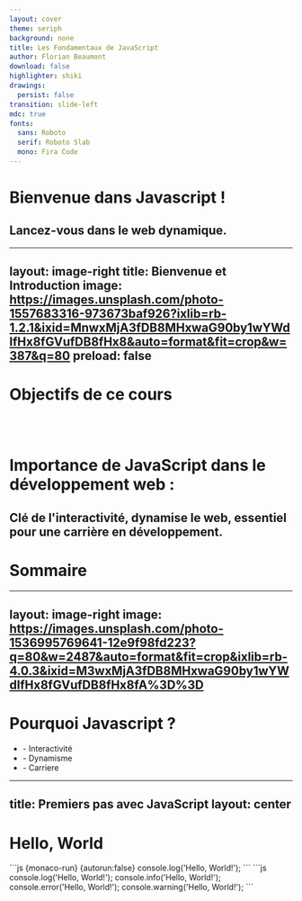 ```yaml
---
layout: cover
theme: seriph
background: none
title: Les Fondamentaux de JavaScript
author: Florian Beaumont
download: false
highlighter: shiki
drawings:
  persist: false
transition: slide-left
mdc: true
fonts:
  sans: Roboto
  serif: Roboto Slab
  mono: Fira Code
---
```


# Bienvenue dans Javascript !

## Lancez-vous dans le web dynamique.

---
layout: image-right
title: Bienvenue et Introduction
image: https://images.unsplash.com/photo-1557683316-973673baf926?ixlib=rb-1.2.1&ixid=MnwxMjA3fDB8MHxwaG90by1wYWdlfHx8fGVufDB8fHx8&auto=format&fit=crop&w=387&q=80
preload: false
---

# Objectifs de ce cours
<div class="h-20">
    <ListWithDelai :list="['Interactivité', 'Dynamisme', 'Carriere']"/>
</div>

<br />
<br />

# Importance de JavaScript dans le développement web :

Clé de l'interactivité, dynamise le web, essentiel pour une carrière en développement.
---

# Sommaire
<Toc minDepth="1" maxDepth="2"></Toc>

---
layout: image-right
image: https://images.unsplash.com/photo-1536995769641-12e9f98fd223?q=80&w=2487&auto=format&fit=crop&ixlib=rb-4.0.3&ixid=M3wxMjA3fDB8MHxwaG90by1wYWdlfHx8fGVufDB8fHx8fA%3D%3D
---

# Pourquoi Javascript ?
<ul>
    <li v-after>- <span v-mark.underline.orange>Interactivité</span></li>
    <li v-after>- <span v-mark.circle.teal>Dynamisme</span></li>
    <li v-after>- <span v-mark="{ color: '#701', type: 'underline' }">Carriere</span></li>
</ul>

<!-- <v-clicks depth="3"> -->
<!---->
<!-- - Item 1 -->
<!--   - Item 1.1 -->
<!--     - Item 1.1.1 -->
<!--         - Item 1.1.2 -->
<!--   - Item 1.2 -->
<!-- - Item 2 -->
<!--   - Item 2.1 -->
<!--   - Item 2.2 -->
<!---->
<!-- </v-clicks> -->

---
title: Premiers pas avec JavaScript
layout: center
---

<h1 class="text-center">Hello, World</h1> 
```js {monaco-run} {autorun:false}
console.log('Hello, World!');
```
<v-click at="+1">
```js
console.log('Hello, World!');
console.info('Hello, World!');
console.error('Hello, World!');
console.warning('Hello, World!');
```
</v-click>
<!-- throw new Error() pour signaler des erreurs qui doivent interrompre l'exécution d'un bloc de code.

catch(error) pour gérer de manière élégante les erreurs qui peuvent être récupérées.

console.error() pour logger des erreurs ou des informations importantes pour le débogage sans interrompre l'exécution du programme.-->

---
title: Variables, Types de Données, et Opérations
layout: center
class: text-center
---

# Variables et Constantes
<span v-mark.strike-through.red>`var`</span>, <span v-mark.circle.teal>`let` et `const`</span>
```js
let x = 42;
console.log(x);
```

<p v-click="'+1'">Pourquoi ?</p>
<img v-click="'+1'" src="/assets/images/ManonSofaWellness.jpg" class="m-auto h-60 rounded shadow" />

---
title: var exemple #1 
transition: fade-out
---

# Un peu d'explication #1:

<div  v-mark="{at: 1, color: 'teal', type: 'highlight'}">var: peut être re-déclarée et mise à jour</div>
<div v-click="2" v-mark="{at: 2, color: 'teal', type: 'highlight'}">let et const : peut être mise à jour mais <span v-mark="{at: 2, color: '#BE4165', type: 'strike-through'}">pas re-déclarée</span></div>

```js {monaco-run}
// var: peut être re-déclarée et mise à jour
var greeting = "Hello";
var greeting = "Bonjour"; // Re-déclaration valide
console.log(greeting); // "Bonjour"

// let et const: peuvent être mise à jour mais pas re-déclarées
let greeting2 = "Hello";
//let greeting2 = "Hola";
greeting2 = "Bonjour"; 
```
---
title: var exemple #2
transition: fade-out
---

# Un peu d'explication #2:

<div v-click="0" v-mark="{at: 1, color: 'teal', type: 'highlight'}">Le scope de la variable est le bloc d'instructions</div>
<div class="flex w-220 gap-2">
    <div class="w-1/2">
```js {monaco-run}
// var: portée de fonction
function testVar() {
  var x = 1;
  if (true) {
    var x = 2; // Même variable !
    console.log(x); // 2
  }
  console.log(x); // 2
}
testVar();
```
    </div>
    <div class="w-1/2">
```js {monaco-run}
// let: portée de bloc
function testLet() {
  let y = 1;
  if (true) {
    let y = 2; // Variable différente
    console.log(y); // 2
  }
  console.log(y); // 1
}
testLet();
```
    </div>
</div>


---
title: var exemple #3
transition: fade-out
---

# Un peu d'explication #3:

<div v-click="0" v-mark="{at: 1, color: 'teal', type: 'highlight'}">Le Hoisting</div>
```js {monaco-run}
console.log(a); // var a; 
var a = 3;

let b = 3;

const c = 3;
```


---
title: var exemple #4
transition: fade-out
---

# Un peu d'explication #4:

<div v-click="0" v-mark="{at: 1, color: 'teal', type: 'highlight'}">Le scope encore</div>
```js {monaco-run} {autorun:false}
// var dans une boucle for
for (var i = 0; i < 3; i++) {
  console.log(i); // 0, 1, 2
}

console.log(i); // 3, `i` est accessible en dehors de la boucle
console.log('-------------------------');
// let dans une boucle for
for (let j = 0; j < 3; j++) {
  console.log(j); // 0, 1, 2
}

/* console.log(j); Erreur: j is not defined, `j` n'est pas accessible en dehors de la boucle */
```

---
title: functions 
---

# Les fonctions

````md magic-move
```js
function add(a, b) {
  return a + b;
}

console.log(add(2, 3));
```

```js
const add = (a, b) => {
  return a + b;
}

console.log(add(2, 3));
```

```js
const addShorter = (a, b) => a + b;

console.log(addShorter(2, 3));
```
````

<v-click at="+1">

<br />

#### Ce qu'il faut retenir :

Les fonctions nous aident à réutiliser des morceaux de code sans avoir à le réécrire.
Il y a différentes manières d'écrire des fonctions, mais elles visent toutes à accomplir une tâche.

</v-click>


<br />

---
title: Les tableaux
---

# Les tableaux

````md magic-move
```js
const names = new Array('Le meilleur des mondes', 'Crime et Chatiment', 'Le proces', 'Les nuits blanche');
```

```js
const livres = ['Le meilleur des mondes', 'Crime et Chatiment', 'Le proces', 'Les nuits blanche'];

console.log(livres[3]); // Accède au quatrième livre: Les nuits blanche 
```
````
<br />

<v-click at="+1">

#### A quoi sert le tableau ?
Les tableaux en JavaScript stockent des collections d'éléments sous une même variable, permettant d'organiser, d'accéder, et de manipuler ces données grâce à des indices.

</v-click>

---

<v-click at="+1">
## Le mot clef `this`

* Le this en JavaScript fait référence à l'objet qui est en train d'exécuter le code courant, servant à accéder à ses propriétés et méthodes.
</v-click>
<br />
<v-click at="+1">
## Contexte de this :

* Fonctions Traditionnelles : this varie selon comment la fonction est appelée.
* Arrow Functions : this est fixé au contexte de déclaration, sans propre this.

</v-click>
<br />
<v-click at="+1">
## Hoisting :

* Fonctions Traditionnelles : Déclarations hoistées, utilisables avant leur définition.
* Arrow Functions : Doivent être déclarées avant utilisation, pas de hoisting.
</v-click>
